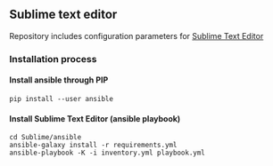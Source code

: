 ## Sublime text editor

Repository includes configuration parameters for [Sublime Text Editor](https://www.sublimetext.com)

### Installation process

#### Install ansible through PIP

```console
pip install --user ansible
```

#### Install Sublime Text Editor (ansible playbook)

```console
cd Sublime/ansible
ansible-galaxy install -r requirements.yml
ansible-playbook -K -i inventory.yml playbook.yml
```
